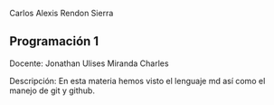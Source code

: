 Carlos Alexis Rendon Sierra

## Programación 1

Docente: Jonathan Ulises Miranda Charles 

Descripción: En esta materia hemos visto el lenguaje md así como el manejo de git y github. 